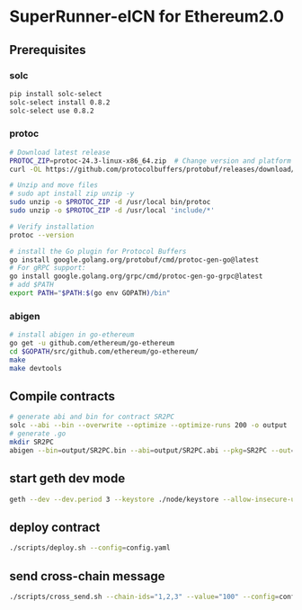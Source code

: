 # SuperRunner-eICN for Ethereum2.0

## Prerequisites

### solc

```bash
pip install solc-select
solc-select install 0.8.2
solc-select use 0.8.2
```

### protoc

```bash
# Download latest release
PROTOC_ZIP=protoc-24.3-linux-x86_64.zip  # Change version and platform accordingly
curl -OL https://github.com/protocolbuffers/protobuf/releases/download/v24.3/$PROTOC_ZIP

# Unzip and move files
# sudo apt install zip unzip -y
sudo unzip -o $PROTOC_ZIP -d /usr/local bin/protoc
sudo unzip -o $PROTOC_ZIP -d /usr/local 'include/*'

# Verify installation
protoc --version

# install the Go plugin for Protocol Buffers
go install google.golang.org/protobuf/cmd/protoc-gen-go@latest
# For gRPC support:
go install google.golang.org/grpc/cmd/protoc-gen-go-grpc@latest
# add $PATH
export PATH="$PATH:$(go env GOPATH)/bin"
```

### abigen

```bash
# install abigen in go-ethereum
go get -u github.com/ethereum/go-ethereum
cd $GOPATH/src/github.com/ethereum/go-ethereum/
make
make devtools
```

## Compile contracts

```bash
# generate abi and bin for contract SR2PC
solc --abi --bin --overwrite --optimize --optimize-runs 200 -o output ../SuperRunner-contracts/contracts/2pc-master/SR2PC.sol --allow-paths .
# generate .go
mkdir SR2PC
abigen --bin=output/SR2PC.bin --abi=output/SR2PC.abi --pkg=SR2PC --out=SR2PC/SR2PC.go
```

## start geth dev mode

```bash 
geth --dev --dev.period 3 --keystore ./node/keystore --allow-insecure-unlock --http --http.api eth,web3,net,miner,txpool,admin --ws --ws.api eth,web3,net --http.port 8545 --ws.port 8546
```

## deploy contract

```bash
./scripts/deploy.sh --config=config.yaml
```

## send cross-chain message

```bash
./scripts/cross_send.sh --chain-ids="1,2,3" --value="100" --config=config.yaml
```

